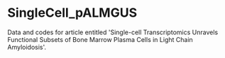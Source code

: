 # SingleCell_pALMGUS
Data and codes for article entitled 'Single-cell Transcriptomics Unravels Functional Subsets of Bone Marrow Plasma Cells in Light Chain Amyloidosis'. 
